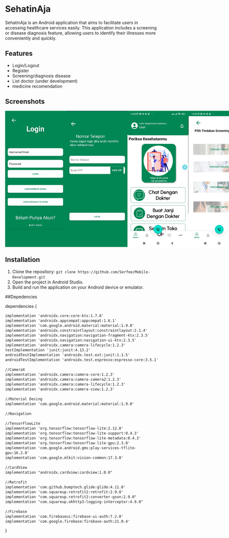 
# SehatinAja

SehatinAja is an Android application that aims to facilitate users in accessing healthcare services easily. This application includes a screening or disease diagnosis feature, allowing users to identify their illnesses more conveniently and quickly.




## Features

- Login/Logout
- Register
- Screening/diagnosis disease
- List doctor (under development)
- medicine recomendation





## Screenshots

<div style="display: flex; flex-direction:row; width:200px">
    <img src='screenshot/8.jpg'/>
    <img src='screenshot/7.jpg'/>
    <img src='screenshot/1.jpg'/>
    <img src='screenshot/2.jpg'/>
    <img src='screenshot/3.jpg'/>
    <img src='screenshot/4.jpg'/>
    <img src='screenshot/5.jpg'/>
    <img src='screenshot/6.jpg'/>
    <img src='screenshot/9.jpg'/>
    <img src='screenshot/10.jpg'/>
    
</div>

## Installation

1. Clone the repository: `git clone https://github.com/Serfee/Mobile-Development.git`
2. Open the project in Android Studio.
3. Build and run the application on your Android device or emulator.

##Depedencies

dependencies {

    implementation 'androidx.core:core-ktx:1.7.0'
    implementation 'androidx.appcompat:appcompat:1.6.1'
    implementation 'com.google.android.material:material:1.9.0'
    implementation 'androidx.constraintlayout:constraintlayout:2.1.4'
    implementation 'androidx.navigation:navigation-fragment-ktx:2.3.5'
    implementation 'androidx.navigation:navigation-ui-ktx:2.3.5'
    implementation 'androidx.camera:camera-lifecycle:1.2.3'
    testImplementation 'junit:junit:4.13.2'
    androidTestImplementation 'androidx.test.ext:junit:1.1.5'
    androidTestImplementation 'androidx.test.espresso:espresso-core:3.5.1'

    //CameraX
    implementation 'androidx.camera:camera-core:1.2.3'
    implementation 'androidx.camera:camera-camera2:1.2.3'
    implementation 'androidx.camera:camera-lifecycle:1.2.3'
    implementation 'androidx.camera:camera-view:1.2.3'

    //Material Desing
    implementation 'com.google.android.material:material:1.9.0'

    //Navigation

    //TensorFlowLite
    implementation 'org.tensorflow:tensorflow-lite:2.12.0'
    implementation 'org.tensorflow:tensorflow-lite-support:0.4.3'
    implementation 'org.tensorflow:tensorflow-lite-metadata:0.4.3'
    implementation 'org.tensorflow:tensorflow-lite-gpu:2.3.0'
    implementation 'com.google.android.gms:play-services-tflite-gpu:16.2.0'
    implementation 'com.google.mlkit:vision-common:17.3.0'

    //CardView
    implementation "androidx.cardview:cardview:1.0.0"

    //Retrofit
    implementation 'com.github.bumptech.glide:glide:4.11.0'
    implementation 'com.squareup.retrofit2:retrofit:2.9.0'
    implementation "com.squareup.retrofit2:converter-gson:2.9.0"
    implementation "com.squareup.okhttp3:logging-interceptor:4.9.0"

    //Firebase
    implementation 'com.firebaseui:firebase-ui-auth:7.2.0'
    implementation 'com.google.firebase:firebase-auth:21.0.4'

}
    
